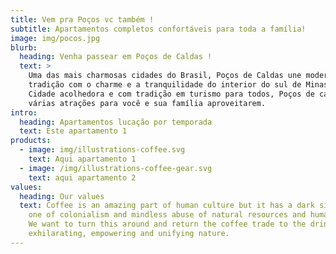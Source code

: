 ```yaml
---
title: Vem pra Poços vc também !
subtitle: Apartamentos completos confortáveis para toda a família!
image: img/pocos.jpg
blurb:
  heading: Venha passear em Poços de Caldas !
  text: >
    Uma das mais charmosas cidades do Brasil, Poços de Caldas une modernidade e
    tradição com o charme e a tranquilidade do interior do sul de Minas Gerais.
    Cidade acolhedora e com tradição em turismo para todos, Poços de caldas tem
    várias atrações para você e sua família aproveitarem.
intro:
  heading: Apartamentos lucação por temporada
  text: Este apartamento 1
products:
  - image: img/illustrations-coffee.svg
    text: Aqui apartamento 1
  - image: /img/illustrations-coffee-gear.svg
    text: aqui apartamento 2
values:
  heading: Our values
  text: Coffee is an amazing part of human culture but it has a dark side too –
    one of colonialism and mindless abuse of natural resources and human lives.
    We want to turn this around and return the coffee trade to the drink’s
    exhilarating, empowering and unifying nature.
---
```


